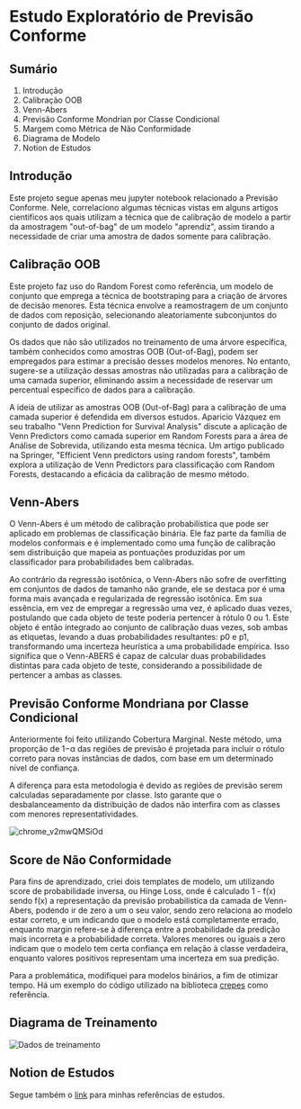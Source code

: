 # Estudo Exploratório de Previsão Conforme

## Sumário

1. Introdução
2. Calibração OOB
3. Venn-Abers
4. Previsão Conforme Mondrian por Classe Condicional
5. Margem como Métrica de Não Conformidade
6. Diagrama de Modelo
7. Notion de Estudos

## Introdução

Este projeto segue apenas meu jupyter notebook relacionado a Previsão Conforme. Nele, correlaciono algumas técnicas vistas em alguns artigos cientificos aos quais utilizam a técnica que de calibração de modelo a partir da amostragem "out-of-bag" de um modelo "aprendiz", assim tirando a necessidade de criar uma amostra de dados somente para calibração.

## Calibração OOB

Este projeto faz uso do Random Forest como referência, um modelo de conjunto que emprega a técnica de bootstraping para a criação de árvores de decisão menores. Esta técnica envolve a reamostragem de um conjunto de dados com reposição, selecionando aleatoriamente subconjuntos do conjunto de dados original.

Os dados que não são utilizados no treinamento de uma árvore específica, também conhecidos como amostras OOB (Out-of-Bag), podem ser empregados para estimar a precisão desses modelos menores. No entanto, sugere-se a utilização dessas amostras não utilizadas para a calibração de uma camada superior, eliminando assim a necessidade de reservar um percentual específico de dados para a calibração.

A ideia de utilizar as amostras OOB (Out-of-Bag) para a calibração de uma camada superior é defendida em diversos estudos. Aparicio Vázquez em seu trabalho "Venn Prediction for Survival Analysis" discute a aplicação de Venn Predictors como camada superior em Random Forests para a área de Análise de Sobrevida, utilizando esta mesma técnica. Um artigo publicado na Springer, "Efficient Venn predictors using random forests", também explora a utilização de Venn Predictors para classificação com Random Forests, destacando a eficácia da calibração de mesmo método.

## Venn-Abers

O Venn-Abers é um método de calibração probabilística que pode ser aplicado em problemas de classificação binária. Ele faz parte da família de modelos conformais e é implementado como uma função de calibração sem distribuição que mapeia as pontuações produzidas por um classificador para probabilidades bem calibradas.

Ao contrário da regressão isotônica, o Venn-Abers não sofre de overfitting em conjuntos de dados de tamanho não grande, ele se destaca por é uma forma mais avançada e regularizada de regressão isotônica. Em sua essência, em vez de empregar a regressão uma vez, é aplicado duas vezes, postulando que cada objeto de teste poderia pertencer à rótulo 0 ou 1. Este objeto é então integrado ao conjunto de calibração duas vezes, sob ambas as etiquetas, levando a duas probabilidades resultantes: p0 e p1, transformando uma incerteza heurística a uma probabilidade empírica. Isso significa que o Venn-ABERS é capaz de calcular duas probabilidades distintas para cada objeto de teste, considerando a possibilidade de pertencer a ambas as classes.

## Previsão Conforme Mondriana por Classe Condicional

Anteriormente foi feito utilizando Cobertura Marginal. Neste método, uma proporção de 1−α das regiões de previsão é projetada para incluir o rótulo correto para novas instâncias de dados, com base em um determinado nível de confiança.

A diferença para esta metodologia é devido as regiões de previsão serem calculadas separadamente por classe. Isto garante que o desbalanceamento da distribuição de dados não interfira com as classes com menores representatividades.

![chrome_v2mwQMSiOd](https://github.com/HeyLucasLeao/cp-study/assets/26440910/0f3c6877-f7b2-4bbe-8cf7-902ac221906d)

## Score de Não Conformidade

Para fins de aprendizado, criei dois templates de modelo, um utilizando score de probabilidade inversa, ou Hinge Loss, onde é calculado 1 - f(x) sendo f(x) a representação da previsão probabilistica da camada de Venn-Abers, podendo ir de zero a um o seu valor, sendo zero relaciona ao modelo estar correto, e um indicando que o modelo está completamente errado, enquanto margin refere-se à diferença entre a probabilidade da predição mais incorreta e a probabilidade correta. Valores menores ou iguais a zero indicam que o modelo tem certa confiança em relação à classe verdadeira, enquanto valores positivos representam uma incerteza em sua predição.

Para a problemática, modifiquei para modelos binários, a fim de otimizar tempo. Há um exemplo do código utilizado na biblioteca [crepes](https://github.com/henrikbostrom/crepes/blob/main/src/crepes/base.py) como referência.

## Diagrama de Treinamento
![Dados de treinamento](https://github.com/HeyLucasLeao/cp-study/assets/26440910/79dc819d-c37f-49ec-98fc-82e26cf82911)



## Notion de Estudos

Segue também o [link](https://cp-study.notion.site/Predi-o-Conformal-99bed789d7eb480f8032878a460321d0) para minhas referências de estudos.
